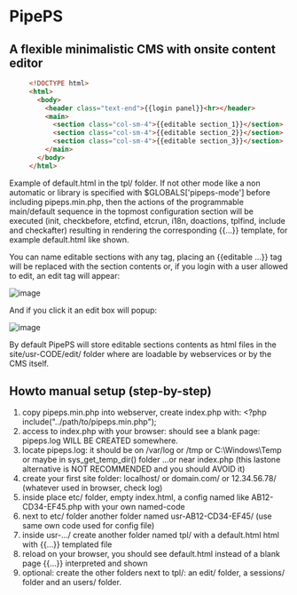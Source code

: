 # PipePS

## A flexible minimalistic CMS with onsite content editor

```html
     <!DOCTYPE html>
     <html>
       <body>
         <header class="text-end">{{login panel}}<hr></header>
         <main>
           <section class="col-sm-4">{{editable section_1}}</section>
           <section class="col-sm-4">{{editable section_2}}</section>
           <section class="col-sm-4">{{editable section_3}}</section>
         </main>
       </body>
     </html>
```
Example of default.html in the tpl/ folder. If not other mode like a non automatic or library is specified with $GLOBALS['pipeps-mode'] before including pipeps.min.php, then the actions of the programmable main/default sequence in the topmost configuration section will be executed (init, checkbefore, etcfind, etcrun, i18n, doactions, tplfind, include and checkafter) resulting in rendering the corresponding {{...}} template, for example default.html like shown.

You can name editable sections with any tag, placing an {{editable ...}} tag will be replaced with the section contents or, if you login with a user allowed to edit, an edit tag will appear:

![image](https://github.com/user-attachments/assets/36cfbf98-78a8-4a39-9fff-4b4c744a259c)

And if you click it an edit box will popup:

![image](https://github.com/user-attachments/assets/1033a3bc-cd98-495d-9e7b-5090a3930c36)

By default PipePS will store editable sections contents as html files in the site/usr-CODE/edit/ folder where are loadable by webservices or by the CMS itself.

## Howto manual setup (step-by-step)
1. copy pipeps.min.php into webserver, create index.php with: <?php include("../path/to/pipeps.min.php");
2. access to index.php with your browser: should see a blank page: pipeps.log WILL BE CREATED somewhere.
3. locate pipeps.log: it should be on /var/log or /tmp or C:\Windows\Temp or maybe in sys_get_temp_dir() folder ...or near index.php (this lastone alternative is NOT RECOMMENDED and you should AVOID it)
4. create your first site folder: localhost/ or domain.com/ or 12.34.56.78/ (whatever used in browser, check log)
5. inside place etc/ folder, empty index.html, a config named like AB12-CD34-EF45.php with your own named-code
6. next to etc/ folder another folder named usr-AB12-CD34-EF45/ (use same own code used for config file)
7. inside usr-.../ create another folder named tpl/ with a default.html html with {{...}} templated file
8. reload on your browser, you should see default.html instead of a blank page {{...}} interpreted and shown
9. optional: create the other folders next to tpl/: an edit/ folder, a sessions/ folder and an users/ folder.
